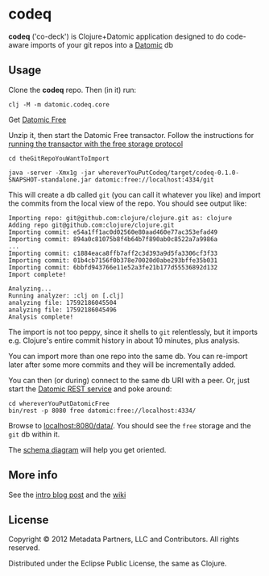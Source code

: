 # codeq

**codeq** ('co-deck') is Clojure+Datomic application designed to do code-aware imports of your git repos into a [Datomic](http://datomic.com) db

## Usage

Clone the **codeq** repo. Then (in it) run:

    clj -M -m datomic.codeq.core

Get [Datomic Free](http://www.datomic.com/get-datomic.html)

Unzip it, then start the Datomic Free transactor. Follow the instructions for [running the transactor with the free storage protocol](http://docs.datomic.com/getting-started.html)

    cd theGitRepoYouWantToImport

    java -server -Xmx1g -jar whereverYouPutCodeq/target/codeq-0.1.0-SNAPSHOT-standalone.jar datomic:free://localhost:4334/git

This will create a db called `git` (you can call it whatever you like) and import the commits from the local view of the repo. You should see output like:

    Importing repo: git@github.com:clojure/clojure.git as: clojure
    Adding repo git@github.com:clojure/clojure.git
    Importing commit: e54a1ff1ac0d02560e80aad460e77ac353efad49
    Importing commit: 894a0c81075b8f4b64b7f890ab0c8522a7a9986a
    ...
    Importing commit: c1884eaca8ffb7aff2c3d393a9d5fa3306cf3f33
    Importing commit: 01b4cb7156f0b378e70020d0abe293bffe35b031
    Importing commit: 6bbfd943766e11e52a3fe21b177d55536892d132
    Import complete!

    Analyzing...
    Running analyzer: :clj on [.clj]
    analyzing file: 17592186045504
    analyzing file: 17592186045496
    Analysis complete!

The import is not too peppy, since it shells to `git` relentlessly, but it imports e.g. Clojure's entire commit history in about 10 minutes, plus analysis.

You can import more than one repo into the same db. You can re-import later after some more commits and they will be incrementally added.

You can then (or during) connect to the same db URI with a peer. Or, just start the [Datomic REST service](http://docs.datomic.com/rest.html) and poke around:

    cd whereverYouPutDatomicFree
    bin/rest -p 8080 free datomic:free://localhost:4334/

Browse to [localhost:8080/data/](http://localhost:8080/data/). You should see the `free` storage and the `git` db within it.

The [schema diagram](https://github.com/downloads/Datomic/codeq/codeq.pdf) will help you get oriented.

## More info

See the [intro blog post](http://blog.datomic.com/2012/10/codeq.html) and the [wiki](https://github.com/Datomic/codeq/wiki)

## License

Copyright © 2012 Metadata Partners, LLC and Contributors. All rights reserved.

Distributed under the Eclipse Public License, the same as Clojure.
